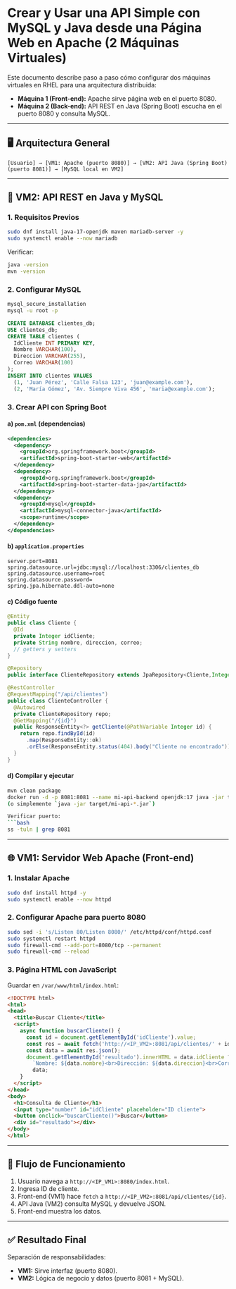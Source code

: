 # Crear y Usar una API Simple con MySQL y Java desde una Página Web en Apache (2 Máquinas Virtuales)

Este documento describe paso a paso cómo configurar dos máquinas virtuales en RHEL para una arquitectura distribuida:

* **Máquina 1 (Front-end):** Apache sirve página web en el puerto 8080.
* **Máquina 2 (Back-end):** API REST en Java (Spring Boot) escucha en el puerto 8080 y consulta MySQL.

---

## 🖥️ Arquitectura General

```
[Usuario] → [VM1: Apache (puerto 8080)] → [VM2: API Java (Spring Boot) (puerto 8081)] → [MySQL local en VM2]
```

---

## 🔧 VM2: API REST en Java y MySQL

### 1. Requisitos Previos

```bash
sudo dnf install java-17-openjdk maven mariadb-server -y
sudo systemctl enable --now mariadb
```

Verificar:

```bash
java -version
mvn -version
```

### 2. Configurar MySQL

```bash
mysql_secure_installation
mysql -u root -p
```

```sql
CREATE DATABASE clientes_db;
USE clientes_db;
CREATE TABLE clientes (
  IdCliente INT PRIMARY KEY,
  Nombre VARCHAR(100),
  Direccion VARCHAR(255),
  Correo VARCHAR(100)
);
INSERT INTO clientes VALUES
  (1, 'Juan Pérez', 'Calle Falsa 123', 'juan@example.com'),
  (2, 'María Gómez', 'Av. Siempre Viva 456', 'maria@example.com');
```

### 3. Crear API con Spring Boot

#### a) `pom.xml` (dependencias)

```xml
<dependencies>
  <dependency>
    <groupId>org.springframework.boot</groupId>
    <artifactId>spring-boot-starter-web</artifactId>
  </dependency>
  <dependency>
    <groupId>org.springframework.boot</groupId>
    <artifactId>spring-boot-starter-data-jpa</artifactId>
  </dependency>
  <dependency>
    <groupId>mysql</groupId>
    <artifactId>mysql-connector-java</artifactId>
    <scope>runtime</scope>
  </dependency>
</dependencies>
```

#### b) `application.properties`

```properties
server.port=8081
spring.datasource.url=jdbc:mysql://localhost:3306/clientes_db
spring.datasource.username=root
spring.datasource.password=
spring.jpa.hibernate.ddl-auto=none
```

#### c) Código fuente

```java
@Entity
public class Cliente {
  @Id
  private Integer idCliente;
  private String nombre, direccion, correo;
  // getters y setters
}

@Repository
public interface ClienteRepository extends JpaRepository<Cliente,Integer> {}

@RestController
@RequestMapping("/api/clientes")
public class ClienteController {
  @Autowired
  private ClienteRepository repo;
  @GetMapping("/{id}")
  public ResponseEntity<?> getCliente(@PathVariable Integer id) {
    return repo.findById(id)
      .map(ResponseEntity::ok)
      .orElse(ResponseEntity.status(404).body("Cliente no encontrado"));
  }
}
```

#### d) Compilar y ejecutar

````bash
mvn clean package
docker run -d -p 8081:8081 --name mi-api-backend openjdk:17 java -jar target/*.jar\``` 
(o simplemente `java -jar target/mi-api-*.jar`)

Verificar puerto:
```bash
ss -tuln | grep 8081
````

---

## 🌐 VM1: Servidor Web Apache (Front-end)

### 1. Instalar Apache

```bash
sudo dnf install httpd -y
sudo systemctl enable --now httpd
```

### 2. Configurar Apache para puerto 8080

```bash
sudo sed -i 's/Listen 80/Listen 8080/' /etc/httpd/conf/httpd.conf
sudo systemctl restart httpd
sudo firewall-cmd --add-port=8080/tcp --permanent
sudo firewall-cmd --reload
```

### 3. Página HTML con JavaScript

Guardar en `/var/www/html/index.html`:

```html
<!DOCTYPE html>
<html>
<head>
  <title>Buscar Cliente</title>
  <script>
    async function buscarCliente() {
      const id = document.getElementById('idCliente').value;
      const res = await fetch('http://<IP_VM2>:8081/api/clientes/' + id);
      const data = await res.json();
      document.getElementById('resultado').innerHTML = data.idCliente ?
        `Nombre: ${data.nombre}<br>Dirección: ${data.direccion}<br>Correo: ${data.correo}` :
        data;
    }
  </script>
</head>
<body>
  <h1>Consulta de Cliente</h1>
  <input type="number" id="idCliente" placeholder="ID cliente">
  <button onclick="buscarCliente()">Buscar</button>
  <div id="resultado"></div>
</body>
</html>
```

---

## 🔄 Flujo de Funcionamiento

1. Usuario navega a `http://<IP_VM1>:8080/index.html`.
2. Ingresa ID de cliente.
3. Front-end (VM1) hace `fetch` a `http://<IP_VM2>:8081/api/clientes/{id}`.
4. API Java (VM2) consulta MySQL y devuelve JSON.
5. Front-end muestra los datos.

---

## ✅ Resultado Final

Separación de responsabilidades:

* **VM1:** Sirve interfaz (puerto 8080).
* **VM2:** Lógica de negocio y datos (puerto 8081 + MySQL).

